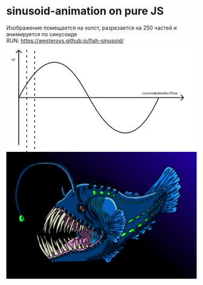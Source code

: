 # sinusoid-animation on pure JS
Изображение помещается на холст, разрезается на 250 частей и анимируется по синусоиде<br>
RUN: 
https://westerovs.github.io/fish-sinusoid/
<img src="./cover.png">
